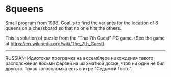 # 8queens
Small program from 1998. Goal is to find the variants for the location of 8 queens on a chessboard so that no one hits the others.

This is solution of puzzle from the “The 7th Guest” PC game. (See the game at https://en.wikipedia.org/wiki/The_7th_Guest)

--------
RUSSIAN:
Идиотская програмка на ассемблере нахождения такого расположения восьми ферзей на шахматной доске, чтоб ни один не бил другого.
Такая головоломка есть в игре "Седьмой Гость".
